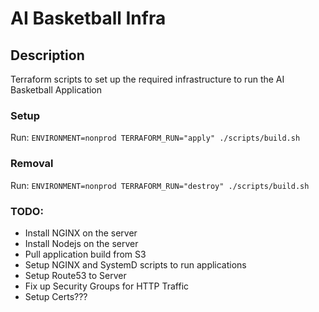# AI Basketball Infra

## Description

Terraform scripts to set up the required infrastructure to run the AI Basketball Application

### Setup

Run: `ENVIRONMENT=nonprod TERRAFORM_RUN="apply" ./scripts/build.sh`

### Removal

Run: `ENVIRONMENT=nonprod TERRAFORM_RUN="destroy" ./scripts/build.sh`


### TODO:

- Install NGINX on the server
- Install Nodejs on the server
- Pull application build from S3
- Setup NGINX and SystemD scripts to run applications
- Setup Route53 to Server
- Fix up Security Groups for HTTP Traffic
- Setup Certs???